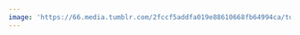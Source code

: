 ```yaml
---
image: 'https://66.media.tumblr.com/2fccf5addfa019e88610668fb64994ca/tumblr_o2br4yHvm71tbdx3so3_1280.jpg'
---
```

